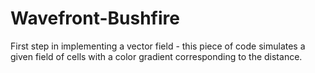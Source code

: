 # Wavefront-Bushfire
First step in implementing a vector field - this piece of code simulates a given field of cells with a color gradient corresponding to the distance.
